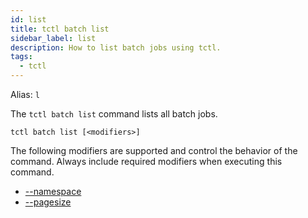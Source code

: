 ```yaml
---
id: list
title: tctl batch list
sidebar_label: list
description: How to list batch jobs using tctl.
tags:
  - tctl
---
```


Alias: `l`

The `tctl batch list` command lists all batch jobs.

`tctl batch list [<modifiers>]`

The following modifiers are supported and control the behavior of the command.
Always include required modifiers when executing this command.

- [--namespace](/tctl/modifiers/namespace)
- [--pagesize](/tctl/modifiers/pagesize)
